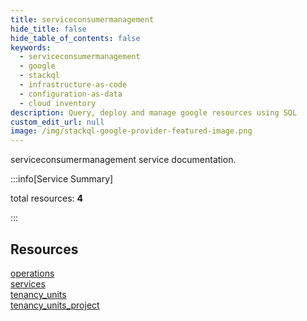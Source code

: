 ```yaml
---
title: serviceconsumermanagement
hide_title: false
hide_table_of_contents: false
keywords:
  - serviceconsumermanagement
  - google
  - stackql
  - infrastructure-as-code
  - configuration-as-data
  - cloud inventory
description: Query, deploy and manage google resources using SQL
custom_edit_url: null
image: /img/stackql-google-provider-featured-image.png
---
```


serviceconsumermanagement service documentation.

:::info[Service Summary]

total resources: __4__  

:::

## Resources
<div class="row">
<div class="providerDocColumn">
<a href="/serviceconsumermanagement/operations/">operations</a><br />
<a href="/serviceconsumermanagement/services/">services</a>
</div>
<div class="providerDocColumn">
<a href="/serviceconsumermanagement/tenancy_units/">tenancy_units</a><br />
<a href="/serviceconsumermanagement/tenancy_units_project/">tenancy_units_project</a>
</div>
</div>